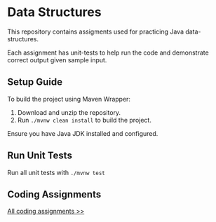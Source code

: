 # Data Structures

This repository contains assigments used for practicing Java data-structures. 

Each assignment has unit-tests to help run the code and demonstrate correct output given sample input. 

## Setup Guide

To build the project using Maven Wrapper:

1. Download and unzip the repository.
2. Run `./mvnw clean install` to build the project.

Ensure you have Java JDK installed and configured.

## Run Unit Tests

Run all unit tests with `./mvnw test`

## Coding Assignments

[All coding assignments &gt;&gt;](./src/main/java/com/practice/datastructures/)
